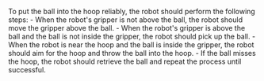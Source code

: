 To put the ball into the hoop reliably, the robot should perform the following steps:
    - When the robot's gripper is not above the ball, the robot should move the gripper above the ball.
    - When the robot's gripper is above the ball and the ball is not inside the gripper, the robot should pick up the ball.
    - When the robot is near the hoop and the ball is inside the gripper, the robot should aim for the hoop and throw the ball into the hoop.
    - If the ball misses the hoop, the robot should retrieve the ball and repeat the process until successful.